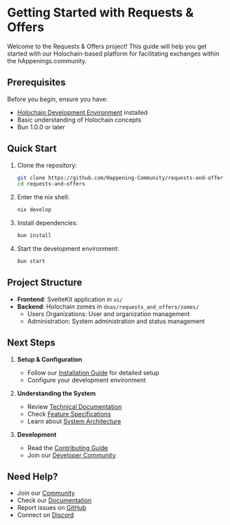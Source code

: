 # Getting Started with Requests & Offers

Welcome to the Requests & Offers project! This guide will help you get started with our Holochain-based platform for facilitating exchanges within the hAppenings.community.

## Prerequisites

Before you begin, ensure you have:

- [Holochain Development Environment](https://developer.holochain.org/docs/install/) installed
- Basic understanding of Holochain concepts
- Bun 1.0.0 or later

## Quick Start

1. Clone the repository:

   ```bash
   git clone https://github.com/Happening-Community/requests-and-offers.git
   cd requests-and-offers
   ```

2. Enter the nix shell:

   ```bash
   nix develop
   ```

3. Install dependencies:

   ```bash
   bun install
   ```

4. Start the development environment:

   ```bash
   bun start
   ```

## Project Structure

- **Frontend**: SvelteKit application in `ui/`
- **Backend**: Holochain zomes in `dnas/requests_and_offers/zomes/`
  - Users Organizations: User and organization management
  - Administration: System administration and status management

## Next Steps

1. **Setup & Configuration**
   - Follow our [Installation Guide](./installation.md) for detailed setup
   - Configure your development environment

2. **Understanding the System**
   - Review [Technical Documentation](../technical/README.md)
   - Check [Feature Specifications](../specifications/features.md)
   - Learn about [System Architecture](../technical/README.md#architecture)

3. **Development**
   - Read the [Contributing Guide](./contributing.md)
   - Join our [Developer Community](https://happenings.community/)

## Need Help?

- Join our [Community](https://happenings.community/)
- Check our [Documentation](../README.md)
- Report issues on [GitHub](https://github.com/Happening-Community/requests-and-offers/issues)
- Connect on [Discord](https://discord.gg/happening)
